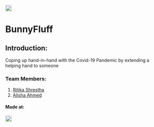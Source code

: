 
<a href="https://hack36.com"> <img src="http://bit.ly/BuiltAtHack36" height=20px> </a>

# BunnyFluff

## Introduction:
Coping up hand-in-hand with the Covid-19 Pandemic by extending a helping hand to someone

### Team Members:
1) [Ritika Shrestha](https://github.com/RitikaShrestha-me)
2) [ Alisha Ahmed](https://github.com/Alisha-Ahmed)
 
#### Made at:
<a href="https://hack36.com"> <img src="http://bit.ly/BuiltAtHack36" height=20px> </a>